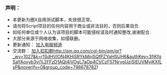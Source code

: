 ### 声明：

* 本更新为圈X自用测试脚本，失效很正常。  
* 请勿将Script项目的任何内容用于商业或非法目的，否则后果自负.  
* 如任何单位或个人认为该项目的脚本可能侵权请及时通知整改,谢谢配合.  
* 大部分来源于网络收集，如侵联删。  
* 更新通知： [加入电报频道](https://t.me/peckios)  
* 交流群： [加入扣扣群](http://qm.qq.com/cgi-bin/qm/qr?_wv=1027&k=r1SdHVION4KHjSRYkMnjSQfPZYqHSUH6&authKey=3fjKfgSaYAovyb3yj%2FFzD1AQt4jVOgL7aOp4CVCzF57NrygUzjSIEUVMyjKXfLsP&noverify=0&group_code=798678782)http://qm.qq.com/cgi-bin/qm/qr?_wv=1027&k=r1SdHVION4KHjSRYkMnjSQfPZYqHSUH6&authKey=3fjKfgSaYAovyb3yj%2FFzD1AQt4jVOgL7aOp4CVCzF57NrygUzjSIEUVMyjKXfLsP&noverify=0&group_code=798678782)
